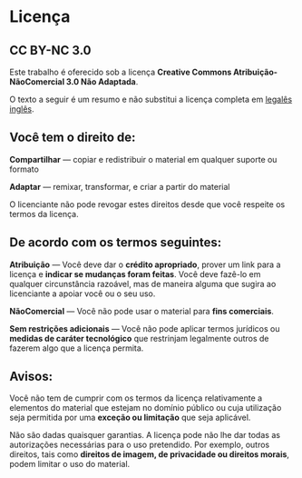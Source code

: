# Licença

## CC BY-NC 3.0

Este trabalho é oferecido sob a licença __Creative Commons Atribuição-NãoComercial 3.0 Não Adaptada__.

O texto a seguir é um resumo e não substitui a licença completa em [legalês inglês](https://creativecommons.org/licenses/by-nc/3.0/legalcode).


## Você tem o direito de:

__Compartilhar__ — copiar e redistribuir o material em qualquer suporte ou formato

__Adaptar__ — remixar, transformar, e criar a partir do material

O licenciante não pode revogar estes direitos desde que você respeite os termos da licença.


## De acordo com os termos seguintes:

__Atribuição__ — Você deve dar o __crédito apropriado__, prover um link para a licença e __indicar se mudanças foram feitas__. Você deve fazê-lo em qualquer circunstância razoável, mas de maneira alguma que sugira ao licenciante a apoiar você ou o seu uso.

__NãoComercial__ — Você não pode usar o material para __fins comerciais__.

__Sem restrições adicionais__ — Você não pode aplicar termos jurídicos ou __medidas de caráter tecnológico__ que restrinjam legalmente outros de fazerem algo que a licença permita.

## Avisos:

Você não tem de cumprir com os termos da licença relativamente a elementos do material que estejam no domínio público ou cuja utilização seja permitida por uma __exceção ou limitação__ que seja aplicável.

Não são dadas quaisquer garantias. A licença pode não lhe dar todas as autorizações necessárias para o uso pretendido. Por exemplo, outros direitos, tais como __direitos de imagem, de privacidade ou direitos morais__, podem limitar o uso do material.
